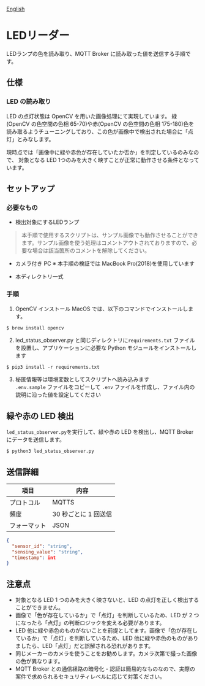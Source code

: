 [English](./README.en.md)

# LEDリーダー

LEDランプの色を読み取り、MQTT Broker に読み取った値を送信する手順です。

## 仕様

### LED の読み取り

LED の点灯状態は OpenCV を用いた画像処理にて実現しています。
緑(OpenCV の色空間の色相 65-70)や赤(OpenCV の色空間の色相 175-180)色を読み取るようチューニングしており、この色が画像中で検出された場合に「点灯」とみなします。

現時点では「画像中に緑や赤色が存在していたか否か」を判定しているのみなので、
対象となる LED 1つのみを大きく映すことが正常に動作させる条件となっています。

## セットアップ

### 必要なもの

- 検出対象にするLEDランプ
> 本手順で使用するスクリプトは、サンプル画像でも動作させることができます。サンプル画像を使う処理はコメントアウトされておりますので、必要な場合は該当箇所のコメントを解除してください。

- カメラ付き PC ※ 本手順の検証では MacBook Pro(2018)を使用しています

- 本ディレクトリ一式

### 手順

1. OpenCV インストール
   MacOS では、以下のコマンドでインストールします。

```sh
$ brew install opencv
```

2. led_status_observer.py と同じディレクトリに`requirements.txt` ファイルを設置し、アプリケーションに必要な Python モジュールをインストールします

```
$ pip3 install -r requirements.txt
```

3. 秘匿情報等は環境変数としてスクリプトへ読み込みます  
   `.env.sample` ファイルをコピーして `.env` ファイルを作成し、ファイル内の説明に沿った値を設定してください

## 緑や赤の LED 検出

`led_status_observer.py`を実行して、緑や赤の LED を検出し、MQTT Broker にデータを送信します。

```sh
$ python3 led_status_observer.py

```

## 送信詳細

| 項目         | 内容                  |
| ------------ | --------------------- |
| プロトコル   | MQTTS                 |
| 頻度         | 30 秒ごとに 1 回送信  |
| フォーマット | JSON                  |

```JSON
{
  "sensor_id": "string",
  "sensing_value": "string",
  "timestamp": int
}
```

## 注意点

- 対象となる LED 1 つのみを大きく映さないと、LED の点灯を正しく検出することができません。
- 画像で「色が存在しているか」で「点灯」を判断しているため、LED が 2 つになったら「点灯」の判断ロジックを変える必要があります。
- LED 他に緑や赤色のものがないことを前提としてます。画像で「色が存在しているか」で「点灯」を判断しているため、LED 他に緑や赤色のものがありましたら、LED「点灯」だと誤解される恐れがあります。
- 同じメーカーのカメラを使うことをお勧めします。カメラ次第で撮った画像の色が異なります。
- MQTT Broker との通信経路の暗号化・認証は簡易的なものなので、実際の案件で求められるセキュリティレベルに応じて対策ください。
